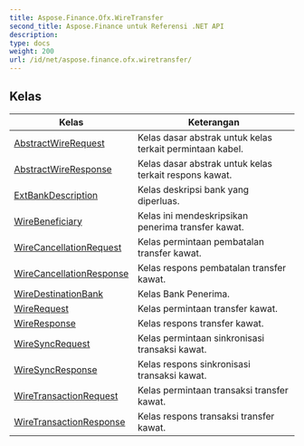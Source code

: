 ```yaml
---
title: Aspose.Finance.Ofx.WireTransfer
second_title: Aspose.Finance untuk Referensi .NET API
description: 
type: docs
weight: 200
url: /id/net/aspose.finance.ofx.wiretransfer/
---
```



## Kelas

| Kelas | Keterangan |
| --- | --- |
| [AbstractWireRequest](./abstractwirerequest/) | Kelas dasar abstrak untuk kelas terkait permintaan kabel. |
| [AbstractWireResponse](./abstractwireresponse/) | Kelas dasar abstrak untuk kelas terkait respons kawat. |
| [ExtBankDescription](./extbankdescription/) | Kelas deskripsi bank yang diperluas. |
| [WireBeneficiary](./wirebeneficiary/) | Kelas ini mendeskripsikan penerima transfer kawat. |
| [WireCancellationRequest](./wirecancellationrequest/) | Kelas permintaan pembatalan transfer kawat. |
| [WireCancellationResponse](./wirecancellationresponse/) | Kelas respons pembatalan transfer kawat. |
| [WireDestinationBank](./wiredestinationbank/) | Kelas Bank Penerima. |
| [WireRequest](./wirerequest/) | Kelas permintaan transfer kawat. |
| [WireResponse](./wireresponse/) | Kelas respons transfer kawat. |
| [WireSyncRequest](./wiresyncrequest/) | Kelas permintaan sinkronisasi transaksi kawat. |
| [WireSyncResponse](./wiresyncresponse/) | Kelas respons sinkronisasi transaksi kawat. |
| [WireTransactionRequest](./wiretransactionrequest/) | Kelas permintaan transaksi transfer kawat. |
| [WireTransactionResponse](./wiretransactionresponse/) | Kelas respons transaksi transfer kawat. |


